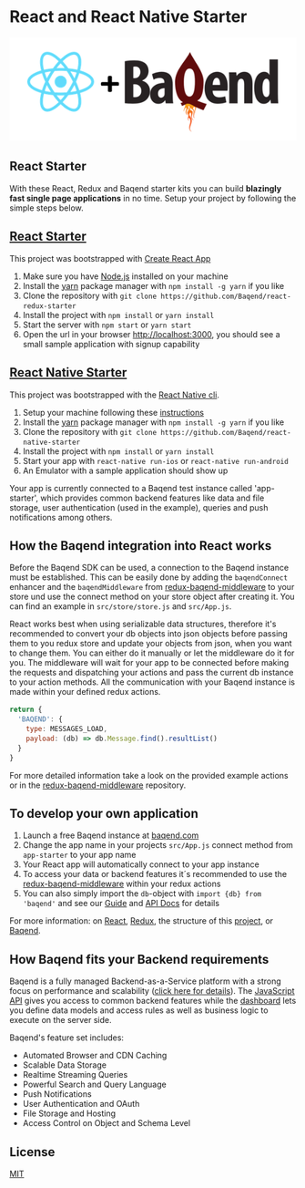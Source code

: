# React and React Native Starter
!["Logo"](https://github.com/Baqend/react-redux-starter/raw/master/react_baqend.png)

## React Starter
With these React, Redux and Baqend starter kits you can build **blazingly fast single page applications** in no time. Setup your project by following the simple steps below.


## [React Starter](https://github.com/Baqend/react-redux-starter)
This project was bootstrapped with [Create React App](https://github.com/facebookincubator/create-react-app)

1. Make sure you have [Node.js](https://nodejs.org/en/) installed on your machine
2. Install the [yarn](https://yarnpkg.com) package manager with `npm install -g yarn` if you like
3. Clone the repository with `git clone https://github.com/Baqend/react-redux-starter`
4. Install the project with `npm install` or `yarn install`
5. Start the server with `npm start` or `yarn start`
6. Open the url in your browser [http://localhost:3000](http://localhost:3000), you should see a small sample application with signup capability


## [React Native Starter](https://github.com/Baqend/react-native-starter)
This project was bootstrapped with the [React Native cli](https://facebook.github.io/react-native/docs/getting-started.html).

1. Setup your machine following these [instructions](https://facebook.github.io/react-native/docs/getting-started.html)
2. Install the [yarn](https://yarnpkg.com) package manager with `npm install -g yarn` if you like
3. Clone the repository with `git clone https://github.com/Baqend/react-native-starter`
4. Install the project with `npm install` or `yarn install`
5. Start your app with `react-native run-ios` or `react-native run-android`
6. An Emulator with a sample application should show up

Your app is currently connected to a Baqend test instance called 'app-starter', which provides common backend features like data and file storage, user authentication (used in the example), queries and push notifications among others.

## How the Baqend integration into React works

Before the Baqend SDK can be used, a connection to the Baqend instance must be established. This can be easily done by adding the `baqendConnect` enhancer and the `baqendMiddleware` from [redux-baqend-middleware](http://github.com) to your store und use the connect method on your store object after creating it. You can find an example in `src/store/store.js` and `src/App.js`.

React works best when using serializable data structures, therefore it's recommended to convert your db objects into json objects before passing them to you redux store and update your objects from json, when you want to change them. You can either do it manually or let the middleware do it for you. The middleware will wait for your app to be connected before making the requests and dispatching your actions and pass the current db instance to your action methods. All the communication with your Baqend instance is made within your defined redux actions.

```js
return {
  'BAQEND': {
    type: MESSAGES_LOAD,
    payload: (db) => db.Message.find().resultList()
  }
}
```
For more detailed information take a look on the provided example actions or in the [redux-baqend-middleware](http://github.com) repository.

## To develop your own application

1. Launch a free Baqend instance at [baqend.com](http://dashboard.baqend.com/register)
2. Change the app name in your projects `src/App.js` connect method from `app-starter` to your app name
3. Your React app will automatically connect to your app instance
4. To access your data or backend features it´s recommended to use the [redux-baqend-middleware](http://github.com) within your redux actions
5. You can also simply import the `db`-object with `import {db} from 'baqend'`
and see our [Guide](http://www.baqend.com/guide/#accessing-data) and [API Docs](http://www.baqend.com/js-sdk/latest/baqend.html) for details

For more information: on [React](https://facebook.github.io/react/docs/hello-world.html), [Redux](http://redux.js.org/), the structure of this
[project](https://github.com/facebookincubator/create-react-app), or [Baqend](http://www.baqend.com).

## How Baqend fits your Backend requirements

Baqend is a fully managed Backend-as-a-Service platform with a strong focus on performance and scalability
([click here for details](http://blog.baqend.com/post/139788321880/bringing-web-performance-to-the-next-level-an)).
The [JavaScript API](http://www.baqend.com/js-sdk/latest/baqend.html) gives you access to common backend features
while the [dashboard](http://www.baqend.com/guide/#baqend-dashboard) lets you define data models and access rules as
well as business logic to execute on the server side.

Baqend's feature set includes:

* Automated Browser and CDN Caching
* Scalable Data Storage
* Realtime Streaming Queries
* Powerful Search and Query Language
* Push Notifications
* User Authentication and OAuth
* File Storage and Hosting
* Access Control on Object and Schema Level

## License

[MIT](https://github.com/Baqend/react-redux-starter/blob/master/LICENSE)
